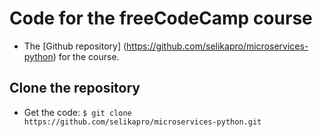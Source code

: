 # Code for the freeCodeCamp course

* The [Github repository] (https://github.com/selikapro/microservices-python) for the course. 

## Clone the repository

* Get the code: `$ git clone https://github.com/selikapro/microservices-python.git`



